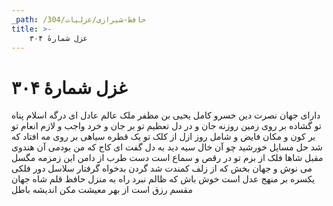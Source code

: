 ```yaml
---
_path: /حافظ-شیرازی/غزلیات/304
title: >-
    غزل شمارهٔ ۳۰۴
---
```

# غزل شمارهٔ ۳۰۴

دارای جهان نصرت دین خسرو کامل
یحیی بن مظفر ملک عالم عادل
ای درگه اسلام پناه تو گشاده
بر روی زمین روزنه جان و در دل
تعظیم تو بر جان و خرد واجب و لازم
انعام تو بر کون و مکان فایض و شامل
روز ازل از کلک تو یک قطره سیاهی
بر روی مه افتاد که شد حل مسایل
خورشید چو آن خال سیه دید به دل گفت
ای کاج که من بودمی آن هندوی مقبل
شاها فلک از بزم تو در رقص و سماع است
دست طرب از دامن این زمزمه مگسل
می نوش و جهان بخش که از زلف کمندت
شد گردن بدخواه گرفتار سلاسل
دور فلکی یکسره بر منهج عدل است
خوش باش که ظالم نبرد راه به منزل
حافظ قلم شاه جهان مقسم رزق است
از بهر معیشت مکن اندیشه باطل
